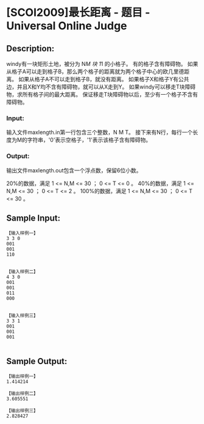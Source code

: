 # [SCOI2009]最长距离 - 题目 - Universal Online Judge

## Description: 

windy有一块矩形土地，被分为 N*M 块 1*1 的小格子。 有的格子含有障碍物。 如果从格子A可以走到格子B，那么两个格子的距离就为两个格子中心的欧几里德距离。 如果从格子A不可以走到格子B，就没有距离。 如果格子X和格子Y有公共边，并且X和Y均不含有障碍物，就可以从X走到Y。 如果windy可以移走T块障碍物，求所有格子间的最大距离。 保证移走T块障碍物以后，至少有一个格子不含有障碍物。

### Input: 

输入文件maxlength.in第一行包含三个整数，N M T。 接下来有N行，每行一个长度为M的字符串，'0'表示空格子，'1'表示该格子含有障碍物。

### Output: 

输出文件maxlength.out包含一个浮点数，保留6位小数。

20%的数据，满足 1 <= N,M <= 30 ； 0 <= T <= 0 。 40%的数据，满足 1 <= N,M <= 30 ； 0 <= T <= 2 。 100%的数据，满足 1 <= N,M <= 30 ； 0 <= T <= 30 。


## Sample Input: 
```
【输入样例一】
3 3 0
001
001
110


【输入样例二】
4 3 0
001
001
011
000


【输入样例三】
3 3 1
001
001
001


```

## Sample Output: 
```
【输出样例一】
1.414214

【输出样例二】
3.605551

【输出样例三】
2.828427

```
